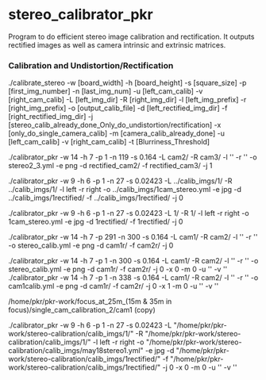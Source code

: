 # stereo_calibrator_pkr

Program to do efficient stereo image calibration and rectification. It outputs rectified images as well as camera intrinsic and extrinsic matrices.

### Calibration and Undistortion/Rectification

./calibrate_stereo -w [board_width] -h [board_height] -s [square_size] -p [first_img_number] -n [last_img_num] -u [left_cam_calib] -v [right_cam_calib] -L [left_img_dir] -R [right_img_dir] -l [left_img_prefix] -r [right_img_prefix] -o [output_calib_file] -d [left_rectified_img_dir] -f [right_rectified_img_dir] -j [stereo_calib_already_done_Only_do_undistortion/rectification] -x [only_do_single_camera_calib] -m [camera_calib_already_done] -u [left_cam_calib] -v [right_cam_calib] -t [Blurriness_Threshold]

./calibrator_pkr -w 14 -h 7 -p 1 -n 119 -s 0.164 -L cam2/ -R cam3/ -l '' -r '' -o stereo2_3.yml -e png -d rectified_cam2/ -f rectified_cam3/ -j 1

./calibrator_pkr -w 9 -h 6  -p 1 -n 27 -s 0.02423 -L ../calib_imgs/1/ -R ../calib_imgs/1/ -l left -r right -o ../calib_imgs/1cam_stereo.yml -e jpg -d ../calib_imgs/1rectified/ -f ../calib_imgs/1rectified/ -j 0

./calibrator_pkr -w 9 -h 6  -p 1 -n 27 -s 0.02423 -L 1/ -R 1/ -l left -r right -o 1cam_stereo.yml -e jpg -d 1rectified/ -f 1rectified/ -j 0

./calibrator_pkr -w 14 -h 7 -p 291 -n 300 -s 0.164 -L cam1/ -R cam2/ -l '' -r '' -o stereo_calib.yml -e png -d cam1r/ -f cam2r/ -j 0


./calibrator_pkr -w 14 -h 7 -p 1 -n 300 -s 0.164 -L cam1/ -R cam2/ -l '' -r '' -o stereo_calib.yml -e png -d cam1r/ -f cam2r/ -j 0 -x 0 -m 0 -u '' -v ''
./calibrator_pkr -w 14 -h 7 -p 1 -n 338 -s 0.164 -L cam1/ -R cam2/ -l '' -r '' -o cam1calib.yml -e png -d cam1r/ -f cam2r/ -j 0 -x 1 -m 0 -u '' -v ''


/home/pkr/pkr-work/focus_at_25m_(15m & 35m in focus)/single_cam_calibration_2/cam1 (copy)

./calibrator_pkr -w 9 -h 6 -p 1 -n 27 -s 0.02423 -L "/home/pkr/pkr-work/stereo-calibration/calib_imgs/1/" -R "/home/pkr/pkr-work/stereo-calibration/calib_imgs/1/" -l left -r right -o "/home/pkr/pkr-work/stereo-calibration/calib_imgs/may18stereo1.yml" -e jpg -d "/home/pkr/pkr-work/stereo-calibration/calib_imgs/1rectified/" -f "/home/pkr/pkr-work/stereo-calibration/calib_imgs/1rectified/" -j 0 -x 0 -m 0 -u '' -v ''
